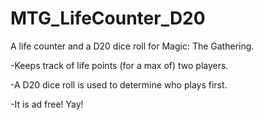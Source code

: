 MTG_LifeCounter_D20
===================

A life counter and a D20 dice roll for Magic: The Gathering.

-Keeps track of life points (for a max of) two players.

-A D20 dice roll is used to determine who plays first.

-It is ad free! Yay!
